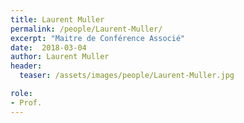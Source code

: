 ```yaml
---
title: Laurent Muller
permalink: /people/Laurent-Muller/
excerpt: "Maitre de Conférence Associé"
date:  2018-03-04
author: Laurent Muller
header:
  teaser: /assets/images/people/Laurent-Muller.jpg

role:
- Prof.
---
```

